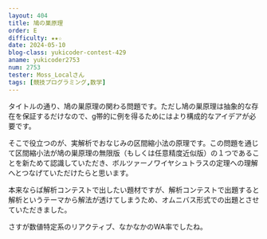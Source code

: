 ```yaml
---
layout: 404
title: 鳩の巣原理
order: E
difficulty: ★★☆
date: 2024-05-10
blog-class: yukicoder-contest-429
aname: yukicoder2753
num: 2753
tester: Moss_Localさん
tags: [競技プログラミング,数学]
---
```


<p>
タイトルの通り、鳩の巣原理の関わる問題です。ただし鳩の巣原理は抽象的な存在を保証するだけなので、g帯的に例を得るためにはより構成的なアイデアが必要です。
</p>
<p>
そこで役立つのが、実解析でおなじみの区間縮小法の原理です。この問題を通じて区間縮小法が鳩の巣原理の無限版（もしくは任意精度近似版）の１つであることを新ためて認識していただき、ボルツァーノワイヤシュトラスの定理への理解へとつなげていただけたらと思います。
</p>
<p>
本来ならば解析コンテストで出したい題材ですが、解析コンテストで出題すると解析というテーマから解法が透けてしまうため、オムニバス形式での出題とさせていただきました。
</p>
<p>
さすが数値特定系のリアクティブ、なかなかのWA率でしたね。
</p>

